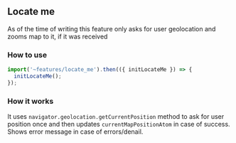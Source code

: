 ## Locate me

As of the time of writing this feature only asks for user geolocation and zooms map to it, if it was received

### How to use

```ts
import('~features/locate_me').then(({ initLocateMe }) => {
  initLocateMe();
});
```

### How it works

It uses `navigator.geolocation.getCurrentPosition` method to ask for user position once and then updates `currentMapPositionAtom` in case of success. Shows error message in case of errors/denail.
